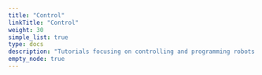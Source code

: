 ```yaml
---
title: "Control"
linkTitle: "Control"
weight: 30
simple_list: true
type: docs
description: "Tutorials focusing on controlling and programming robots."
empty_node: true
---
```

